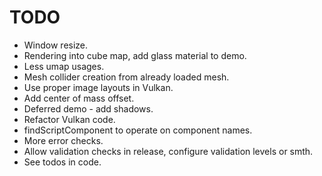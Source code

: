 # TODO

* Window resize.
* Rendering into cube map, add glass material to demo.
* Less umap usages.
* Mesh collider creation from already loaded mesh.
* Use proper image layouts in Vulkan.
* Add center of mass offset.
* Deferred demo - add shadows.
* Refactor Vulkan code.
* findScriptComponent to operate on component names.
* More error checks.
* Allow validation checks in release, configure validation levels or smth.
* See todos in code.